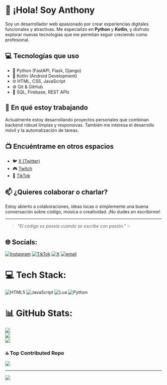 # 👋 ¡Hola! Soy Anthony

Soy un desarrollador web apasionado por crear experiencias digitales funcionales y atractivas. Me especializo en **Python** y **Kotlin**, y disfruto explorar nuevas tecnologías que me permitan seguir creciendo como profesional.

## 💻 Tecnologías que uso

- 🐍 Python (FastAPI, Flask, Django)
- 🤖 Kotlin (Android Development)
- 🌐 HTML, CSS, JavaScript
- ⚙️ Git & GitHub
- 🧪 SQL, Firebase, REST APIs

## 🚀 En qué estoy trabajando

Actualmente estoy desarrollando proyectos personales que combinan backend robust limpias y responsivas. También me interesa el desarrollo móvil y la automatización de tareas.

## 📺 Encuéntrame en otros espacios

- 🐦 [X (Twitter)](https://x.com/dagazcii)
- 🎮 [Twitch](https://twitch.tv/Anthony_Romero2)
- 🎵 [TikTok](https://tiktok.com/@anthony_bergling)

## 📫 ¿Quieres colaborar o charlar?

Estoy abierto a colaboraciones, ideas locas o simplemente una buena conversación sobre código, música o creatividad. ¡No dudes en escribirme!

---

> _"El código es poesía cuando se escribe con pasión."_ ✨

## 🌐 Socials:
[![Instagram](https://img.shields.io/badge/Instagram-%23E4405F.svg?logo=Instagram&logoColor=white)](https://instagram.com/Anthonydevxx) [![TikTok](https://img.shields.io/badge/TikTok-%23000000.svg?logo=TikTok&logoColor=white)](https://tiktok.com/@Anthonydev) [![X](https://img.shields.io/badge/X-black.svg?logo=X&logoColor=white)](https://x.com/@dagazcii) [![email](https://img.shields.io/badge/Email-D14836?logo=gmail&logoColor=white)](mailto:orellanaorlin27@gmail.com ) 

# 💻 Tech Stack:
![HTML5](https://img.shields.io/badge/html5-%23E34F26.svg?style=for-the-badge&logo=html5&logoColor=white) ![JavaScript](https://img.shields.io/badge/javascript-%23323330.svg?style=for-the-badge&logo=javascript&logoColor=%23F7DF1E) ![Lua](https://img.shields.io/badge/lua-%232C2D72.svg?style=for-the-badge&logo=lua&logoColor=white) ![Python](https://img.shields.io/badge/python-3670A0?style=for-the-badge&logo=python&logoColor=ffdd54)
# 📊 GitHub Stats:
![](https://github-readme-stats.vercel.app/api?username=AnthonyRomero-dev&theme=dark&hide_border=false&include_all_commits=true&count_private=true)<br/>
![](https://nirzak-streak-stats.vercel.app/?user=AnthonyRomero-dev&theme=dark&hide_border=false)<br/>
![](https://github-readme-stats.vercel.app/api/top-langs/?username=AnthonyRomero-dev&theme=dark&hide_border=false&include_all_commits=true&count_private=true&layout=compact)

### 🔝 Top Contributed Repo
![](https://github-contributor-stats.vercel.app/api?username=AnthonyRomero-dev&limit=5&theme=dark&combine_all_yearly_contributions=true)

---
[![](https://visitcount.itsvg.in/api?id=AnthonyRomero-dev&icon=0&color=0)](https://visitcount.itsvg.in)

<!-- Proudly created with GPRM ( https://gprm.itsvg.in ) -->